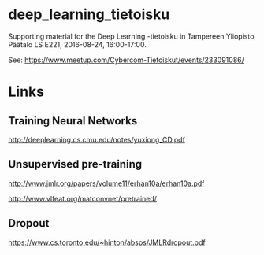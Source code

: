 # deep_learning_tietoisku
Supporting material for the Deep Learning -tietoisku in Tampereen Yliopisto, Päätalo LS E221, 2016-08-24, 16:00-17:00.

See: https://www.meetup.com/Cybercom-Tietoiskut/events/233091086/

# Links

## Training Neural Networks

http://deeplearning.cs.cmu.edu/notes/yuxiong_CD.pdf

## Unsupervised pre-training

http://www.jmlr.org/papers/volume11/erhan10a/erhan10a.pdf

http://www.vlfeat.org/matconvnet/pretrained/

## Dropout

https://www.cs.toronto.edu/~hinton/absps/JMLRdropout.pdf

